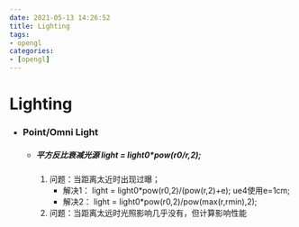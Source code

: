 ```yaml
---
date: 2021-05-13 14:26:52
title: Lighting
tags:
- opengl
categories:
- [opengl]
---
```


# Lighting

- ### Point/Omni Light 

  - ##### 平方反比衰减光源 light = light0*pow(r0/r,2);

    1. 问题：当距离太近时出现过曝；
       - 解决1： light = light0*pow(r0,2)/(pow(r,2)+e);  ue4使用e=1cm;	
       - 解决2： light = light0*pow(r0,2)/pow(max(r,rmin),2);
    2. 问题：当距离太远时光照影响几乎没有，但计算影响性能